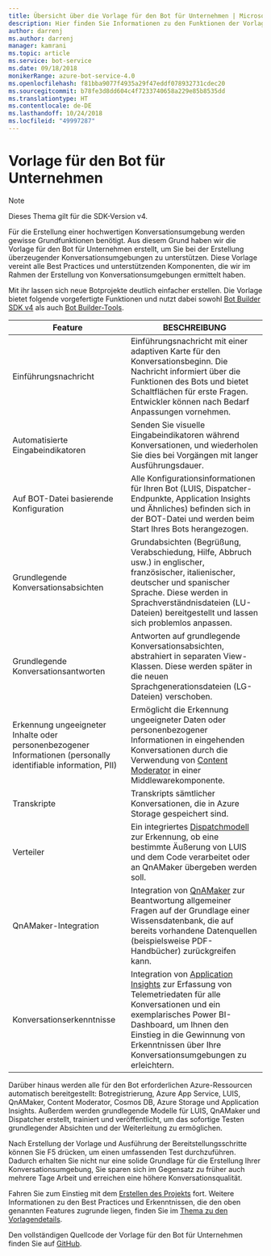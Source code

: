 ```yaml
---
title: Übersicht über die Vorlage für den Bot für Unternehmen | Microsoft-Dokumentation
description: Hier finden Sie Informationen zu den Funktionen der Vorlage für den Bot für Unternehmen.
author: darrenj
ms.author: darrenj
manager: kamrani
ms.topic: article
ms.service: bot-service
ms.date: 09/18/2018
monikerRange: azure-bot-service-4.0
ms.openlocfilehash: f81bba9077f4935a29f47eddf078932731cdec20
ms.sourcegitcommit: b78fe3d8dd604c4f7233740658a229e85b8535dd
ms.translationtype: HT
ms.contentlocale: de-DE
ms.lasthandoff: 10/24/2018
ms.locfileid: "49997287"
---
```

# <a name="enterprise-bot-template"></a>Vorlage für den Bot für Unternehmen 

> [!NOTE]
> Dieses Thema gilt für die SDK-Version v4. 

Für die Erstellung einer hochwertigen Konversationsumgebung werden gewisse Grundfunktionen benötigt. Aus diesem Grund haben wir die Vorlage für den Bot für Unternehmen erstellt, um Sie bei der Erstellung überzeugender Konversationsumgebungen zu unterstützen. Diese Vorlage vereint alle Best Practices und unterstützenden Komponenten, die wir im Rahmen der Erstellung von Konversationsumgebungen ermittelt haben. 

Mit ihr lassen sich neue Botprojekte deutlich einfacher erstellen. Die Vorlage bietet folgende vorgefertigte Funktionen und nutzt dabei sowohl [Bot Builder SDK v4](https://github.com/Microsoft/botbuilder) als auch [Bot Builder-Tools](https://github.com/Microsoft/botbuilder-tools).

Feature | BESCHREIBUNG |
------------ | -------------
Einführungsnachricht | Einführungsnachricht mit einer adaptiven Karte für den Konversationsbeginn. Die Nachricht informiert über die Funktionen des Bots und bietet Schaltflächen für erste Fragen. Entwickler können nach Bedarf Anpassungen vornehmen.
Automatisierte Eingabeindikatoren  | Senden Sie visuelle Eingabeindikatoren während Konversationen, und wiederholen Sie dies bei Vorgängen mit langer Ausführungsdauer.
Auf BOT-Datei basierende Konfiguration | Alle Konfigurationsinformationen für Ihren Bot (LUIS, Dispatcher-Endpunkte, Application Insights und Ähnliches) befinden sich in der BOT-Datei und werden beim Start Ihres Bots herangezogen.
Grundlegende Konversationsabsichten  | Grundabsichten (Begrüßung, Verabschiedung, Hilfe, Abbruch usw.) in englischer, französischer, italienischer, deutscher und spanischer Sprache. Diese werden in Sprachverständnisdateien (LU-Dateien) bereitgestellt und lassen sich problemlos anpassen.
Grundlegende Konversationsantworten  | Antworten auf grundlegende Konversationsabsichten, abstrahiert in separaten View-Klassen. Diese werden später in die neuen Sprachgenerationsdateien (LG-Dateien) verschoben.
Erkennung ungeeigneter Inhalte oder personenbezogener Informationen (personally identifiable information, PII)  |Ermöglicht die Erkennung ungeeigneter Daten oder personenbezogener Informationen in eingehenden Konversationen durch die Verwendung von [Content Moderator](https://azure.microsoft.com/en-us/services/cognitive-services/content-moderator/) in einer Middlewarekomponente.
Transkripte  | Transkripts sämtlicher Konversationen, die in Azure Storage gespeichert sind.
Verteiler | Ein integriertes [Dispatchmodell](https://docs.microsoft.com/en-us/azure/bot-service/bot-builder-tutorial-dispatch?view=azure-bot-service-4.0&tabs=csaddref%2Ccsbotconfig) zur Erkennung, ob eine bestimmte Äußerung von LUIS und dem Code verarbeitet oder an QnAMaker übergeben werden soll.
QnAMaker-Integration  | Integration von [QnAMaker](https://www.qnamaker.ai) zur Beantwortung allgemeiner Fragen auf der Grundlage einer Wissensdatenbank, die auf bereits vorhandene Datenquellen (beispielsweise PDF-Handbücher) zurückgreifen kann.
Konversationserkenntnisse  | Integration von [Application Insights](https://azure.microsoft.com/en-gb/services/application-insights/) zur Erfassung von Telemetriedaten für alle Konversationen und ein exemplarisches Power BI-Dashboard, um Ihnen den Einstieg in die Gewinnung von Erkenntnissen über Ihre Konversationsumgebungen zu erleichtern.

Darüber hinaus werden alle für den Bot erforderlichen Azure-Ressourcen automatisch bereitgestellt: Botregistrierung, Azure App Service, LUIS, QnAMaker, Content Moderator, Cosmos DB, Azure Storage und Application Insights. Außerdem werden grundlegende Modelle für LUIS, QnAMaker und Dispatcher erstellt, trainiert und veröffentlicht, um das sofortige Testen grundlegender Absichten und der Weiterleitung zu ermöglichen.

Nach Erstellung der Vorlage und Ausführung der Bereitstellungsschritte können Sie F5 drücken, um einen umfassenden Test durchzuführen. Dadurch erhalten Sie nicht nur eine solide Grundlage für die Erstellung Ihrer Konversationsumgebung, Sie sparen sich im Gegensatz zu früher auch mehrere Tage Arbeit und erreichen eine höhere Konversationsqualität.

Fahren Sie zum Einstieg mit dem [Erstellen des Projekts](bot-builder-enterprise-template-create-project.md) fort. Weitere Informationen zu den Best Practices und Erkenntnissen, die den oben genannten Features zugrunde liegen, finden Sie im [Thema zu den Vorlagendetails](bot-builder-enterprise-template-overview-detail.md). 

Den vollständigen Quellcode der Vorlage für den Bot für Unternehmen finden Sie auf [GitHub](https://github.com/Microsoft/AI/tree/master/templates/Enterprise-Template).
